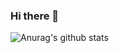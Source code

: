 ### Hi there 👋
![Anurag's github stats](https://github-readme-stats.vercel.app/api?username=mohamedanwer006&theme=dark)
<!--
**mohamedanwer006/mohamedanwer006** is a ✨ _special_ ✨ repository because its `README.md` (this file) appears on your GitHub profile.

Here are some ideas to get you started:

- 🔭 I’m currently working on ...
- 🌱 I’m currently learning ...
- 👯 I’m looking to collaborate on ...
- 🤔 I’m looking for help with ...
- 💬 Ask me about ...
- 📫 How to reach me: ...
- 😄 Pronouns: ...
- ⚡ Fun fact: ...
-->
